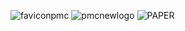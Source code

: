 ![faviconpmc](https://user-images.githubusercontent.com/78690660/149766003-35a1927c-a2e7-482c-95d2-52fab6fe296a.png)
![pmcnewlogo](https://user-images.githubusercontent.com/78690660/149764854-2e4f3bf1-36db-49cc-b7e1-333d94027671.png)
![PAPER](https://user-images.githubusercontent.com/78690660/146674871-0f19f0af-40bd-4775-a85f-109ca17a1546.png)

